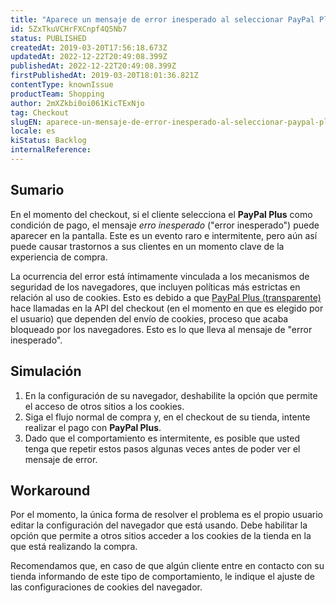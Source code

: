 ```yaml
---
title: "Aparece un mensaje de error inesperado al seleccionar PayPal Plus en el checkout"
id: 5ZxTkuVCHrFXCnpf4Q5Nb7
status: PUBLISHED
createdAt: 2019-03-20T17:56:18.673Z
updatedAt: 2022-12-22T20:49:08.399Z
publishedAt: 2022-12-22T20:49:08.399Z
firstPublishedAt: 2019-03-20T18:01:36.821Z
contentType: knownIssue
productTeam: Shopping
author: 2mXZkbi0oi061KicTExNjo
tag: Checkout
slugEN: aparece-un-mensaje-de-error-inesperado-al-seleccionar-paypal-plus-en-el-checkout
locale: es
kiStatus: Backlog
internalReference: 
---
```


## Sumario

En el momento del checkout, si el cliente selecciona el __PayPal Plus__ como condición de pago, el mensaje _erro inesperado_ ("error inesperado") puede aparecer en la pantalla. Este es un evento raro e intermitente, pero aún así puede causar trastornos a sus clientes en un momento clave de la experiencia de compra.

La ocurrencia del error está íntimamente vinculada a los mecanismos de seguridad de los navegadores, que incluyen políticas más estrictas en relación al uso de cookies. Esto es debido a que [PayPal Plus (transparente)](/es/tutorial/configurar-paypal-plus-paypal-transparente) hace llamadas en la API del checkout (en el momento en que es elegido por el usuario) que dependen del envío de cookies, proceso que acaba bloqueado por los navegadores. Esto es lo que lleva al mensaje de "error inesperado".

## Simulación

1. En la configuración de su navegador, deshabilite la opción que permite el acceso de otros sitios a los cookies.
2. Siga el flujo normal de compra y, en el checkout de su tienda, intente realizar el pago con __PayPal Plus__.
3. Dado que el comportamiento es intermitente, es posible que usted tenga que repetir estos pasos algunas veces antes de poder ver el mensaje de error.

## Workaround

Por el momento, la única forma de resolver el problema es el propio usuario editar la configuración del navegador que está usando. Debe habilitar la opción que permite a otros sitios acceder a los cookies de la tienda en la que está realizando la compra.

Recomendamos que, en caso de que algún cliente entre en contacto con su tienda informando de este tipo de comportamiento, le indique el ajuste de las configuraciones de cookies del navegador.

